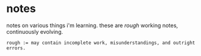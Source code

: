 # notes

notes on various things i'm learning. these are _rough_ working notes, continuously evolving.

	rough := may contain incomplete work, misunderstandings, and outright errors.
